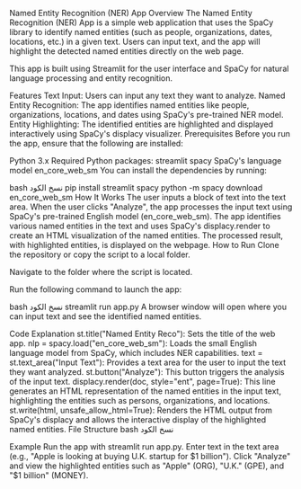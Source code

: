 Named Entity Recognition (NER) App
Overview
The Named Entity Recognition (NER) App is a simple web application that uses the SpaCy library to identify named entities (such as people, organizations, dates, locations, etc.) in a given text. Users can input text, and the app will highlight the detected named entities directly on the web page.

This app is built using Streamlit for the user interface and SpaCy for natural language processing and entity recognition.

Features
Text Input: Users can input any text they want to analyze.
Named Entity Recognition: The app identifies named entities like people, organizations, locations, and dates using SpaCy's pre-trained NER model.
Entity Highlighting: The identified entities are highlighted and displayed interactively using SpaCy's displacy visualizer.
Prerequisites
Before you run the app, ensure that the following are installed:

Python 3.x
Required Python packages:
streamlit
spacy
SpaCy's language model en_core_web_sm
You can install the dependencies by running:

bash
نسخ الكود
pip install streamlit spacy
python -m spacy download en_core_web_sm
How It Works
The user inputs a block of text into the text area.
When the user clicks "Analyze", the app processes the input text using SpaCy's pre-trained English model (en_core_web_sm).
The app identifies various named entities in the text and uses SpaCy's displacy.render to create an HTML visualization of the named entities.
The processed result, with highlighted entities, is displayed on the webpage.
How to Run
Clone the repository or copy the script to a local folder.

Navigate to the folder where the script is located.

Run the following command to launch the app:

bash
نسخ الكود
streamlit run app.py
A browser window will open where you can input text and see the identified named entities.

Code Explanation
st.title("Named Entity Reco"): Sets the title of the web app.
nlp = spacy.load("en_core_web_sm"): Loads the small English language model from SpaCy, which includes NER capabilities.
text = st.text_area("Input Text"): Provides a text area for the user to input the text they want analyzed.
st.button("Analyze"): This button triggers the analysis of the input text.
displacy.render(doc, style="ent", page=True): This line generates an HTML representation of the named entities in the input text, highlighting the entities such as persons, organizations, and locations.
st.write(html, unsafe_allow_html=True): Renders the HTML output from SpaCy's displacy and allows the interactive display of the highlighted named entities.
File Structure
bash
نسخ الكود

Example
Run the app with streamlit run app.py.
Enter text in the text area (e.g., "Apple is looking at buying U.K. startup for $1 billion").
Click "Analyze" and view the highlighted entities such as "Apple" (ORG), "U.K." (GPE), and "$1 billion" (MONEY).
